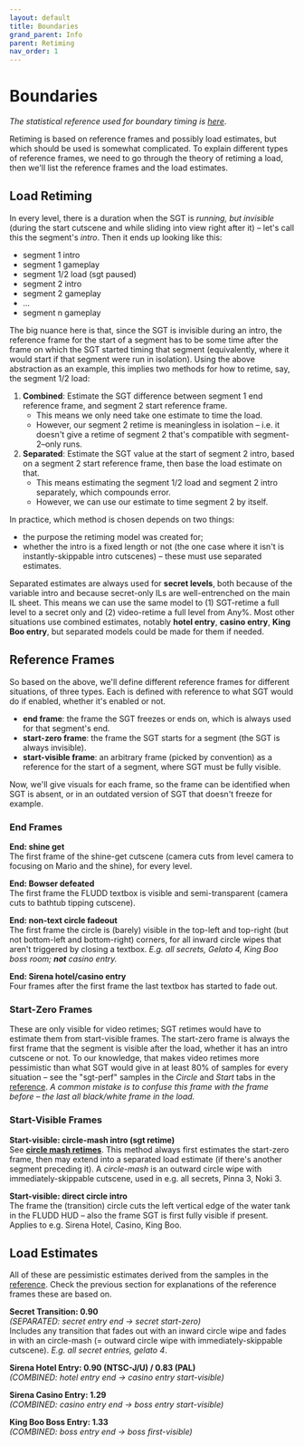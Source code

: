 ```yaml
---
layout: default
title: Boundaries
grand_parent: Info
parent: Retiming
nav_order: 1
---
```


# Boundaries

*The statistical reference used for boundary timing is [here](https://tiny.cc/smsilretiming)*.

Retiming is based on reference frames and possibly load estimates, but which should be used is somewhat complicated. To explain different types of reference frames, we need to go through the theory of retiming a load, then we'll list the reference frames and  the load estimates.

## Load Retiming
In every level, there is a duration when the SGT is *running, but invisible* (during the start cutscene and while sliding into view right after it) – let's call this the segment's *intro*. Then it ends up looking like this:
- segment 1 intro
- segment 1 gameplay
- segment 1/2 load (sgt paused)
- segment 2 intro
- segment 2 gameplay
- ...
- segment n gameplay

The big nuance here is that, since the SGT is invisible during an intro, the reference frame for the start of a segment has to be some time after the frame on which the SGT started timing that segment (equivalently, where it would start if that segment were run in isolation). Using the above abstraction as an example, this implies two methods for how to retime, say, the segment 1/2 load:
1. **Combined**: Estimate the SGT difference between segment 1 end reference frame, and segment 2 start reference frame.
    - This means we only need take one estimate to time the load.
    - However, our segment 2 retime is meaningless in isolation – i.e. it doesn't give a retime of segment 2 that's compatible with segment-2–only runs.
2. **Separated**: Estimate the SGT value at the start of segment 2 intro, based on a segment 2 start reference frame, then base the load estimate on that.
    - This means estimating the segment 1/2 load and segment 2 intro separately, which compounds error.
    - However, we can use our estimate to time segment 2 by itself.

In practice, which method is chosen depends on two things:
- the purpose the retiming model was created for;
- whether the intro is a fixed length or not (the one case where it isn't is instantly-skippable intro cutscenes) – these must use separated estimates.

Separated estimates are always used for **secret levels**, both because of the variable intro and because secret-only ILs are well-entrenched on the main IL sheet. This means we can use the same model to (1) SGT-retime a full level to a secret only and (2) video-retime a full level from Any%. Most other situations use combined estimates, notably **hotel entry**, **casino entry**, **King Boo entry**, but separated models could be made for them if needed.

## Reference Frames
So based on the above, we'll define different reference frames for different situations, of three types. Each is defined with reference to what SGT would do if enabled, whether it's enabled or not.
- **end frame**: the frame the SGT freezes or ends on, which is always used for that segment's end.
- **start-zero frame**: the frame the SGT starts for a segment (the SGT is always invisible).
- **start-visible frame**: an arbitrary frame (picked by convention) as a reference for the start of a segment, where SGT must be fully visible.

Now, we'll give visuals for each frame, so the frame can be identified when SGT is absent, or in an outdated version of SGT that doesn't freeze for example.

### End Frames
**End: shine get**  
The first frame of the shine-get cutscene (camera cuts from level camera to focusing on Mario and the shine), for every level.

**End: Bowser defeated**  
The first frame the FLUDD textbox is visible and semi-transparent (camera cuts to bathtub tipping cutscene).

**End: non-text circle fadeout**  
The first frame the circle is (barely) visible in the top-left and top-right (but not bottom-left and bottom-right) corners, for all inward circle wipes that aren't triggered by closing a textbox. *E.g. all secrets, Gelato 4, King Boo boss room; **not** casino entry.*

**End: Sirena hotel/casino entry**  
Four frames after the first frame the last textbox has started to fade out.

### Start-Zero Frames
These are only visible for video retimes; SGT retimes would have to estimate them from start-visible frames. The start-zero frame is always the first frame that the segment is visible after the load, whether it has an intro cutscene or not. To our knowledge, that makes video retimes more pessimistic than what SGT would give in at least 80% of samples for every situation – see the "sgt-perf" samples in the *Circle* and *Start* tabs in the [reference](https://tiny.cc/smsilretiming). *A common mistake is to confuse this frame with the frame before – the last all black/white frame in the load.*

### Start-Visible Frames
**Start-visible: circle-mash intro (sgt retime)**  
See [**circle mash retimes**](circle-mash). This method always first estimates the start-zero frame, then may extend into a separated load estimate (if there's another segment preceding it). A *circle-mash* is an outward circle wipe with immediately-skippable cutscene, used in e.g. all secrets, Pinna 3, Noki 3.

**Start-visible: direct circle intro**  
The frame the (transition) circle cuts the left vertical edge of the water tank in the FLUDD HUD – also the frame SGT is first fully visible if present. Applies to e.g. Sirena Hotel, Casino, King Boo.

## Load Estimates
All of these are pessimistic estimates derived from the samples in the [reference](https://tiny.cc/smsilretiming). Check the previous section for explanations of the reference frames these are based on.

**Secret Transition: 0.90**  
*(SEPARATED: secret entry end → secret start-zero)*  
Includes any transition that fades out with an inward circle wipe and fades in with an circle-mash (= outward circle wipe with immediately-skippable cutscene). *E.g. all secret entries, gelato 4*.

**Sirena Hotel Entry: 0.90 (NTSC-J/U) / 0.83 (PAL)**  
*(COMBINED: hotel entry end → casino entry start-visible)*  

**Sirena Casino Entry: 1.29**  
*(COMBINED: casino entry end → boss entry start-visible)*  

**King Boo Boss Entry: 1.33**  
*(COMBINED: boss entry end → boss first-visible)*  
